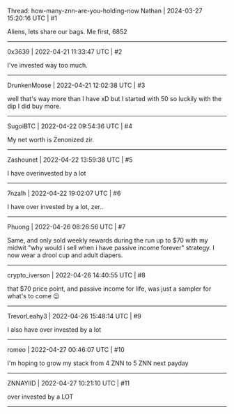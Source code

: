 Thread: how-many-znn-are-you-holding-now
Nathan | 2024-03-27 15:20:16 UTC | #1

Aliens, lets share our bags. Me first, 6852

-------------------------

0x3639 | 2022-04-21 11:33:47 UTC | #2

I've invested way too much.

-------------------------

DrunkenMoose | 2022-04-21 12:02:38 UTC | #3

well that's way more than I have xD but I started with 50 so luckily with the dip I did buy more.

-------------------------

SugoiBTC | 2022-04-22 09:54:36 UTC | #4

My net worth is Zenonized zir.

-------------------------

Zashounet | 2022-04-22 13:59:38 UTC | #5

I have overinvested by a lot

-------------------------

7nzalh | 2022-04-22 19:02:07 UTC | #6

I have over invested by a lot, zer..

-------------------------

Phuong | 2022-04-26 08:26:56 UTC | #7

Same, and only sold weekly rewards during the run up to $70 with my midwit "why would i sell when i have passive income forever" strategy. I now wear a drool cup and adult diapers.

-------------------------

crypto_iverson | 2022-04-26 14:40:55 UTC | #8

that $70 price point, and passive income for life, was just a sampler for what's to come :wink:

-------------------------

TrevorLeahy3 | 2022-04-26 15:48:14 UTC | #9

I also have over invested by a lot

-------------------------

romeo | 2022-04-27 00:46:07 UTC | #10

I'm hoping to grow my stack from 4 ZNN to 5 ZNN next payday

-------------------------

ZNNAYIID | 2022-04-27 10:21:10 UTC | #11

 over invested by a LOT

-------------------------

